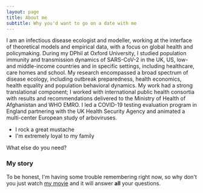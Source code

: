 ```yaml
---
layout: page
title: About me
subtitle: Why you'd want to go on a date with me
---
```


I am an infectious disease ecologist and modeller, working at the interface of theoretical models and empirical data, with a focus on global health and policymaking. During my DPhil at Oxford University, I studied population immunity and transmission dynamics of SARS-CoV-2 in the UK, US, low-and middle-income countries and in specific settings, including healthcare, care homes and school. My research encompassed a broad spectrum of disease ecology, including outbreak preparedness, health economics, health equality and population behavioral dynamics. My work had a strong translational component; I worked with international public health consortia with results and recommendations delivered to the Ministry of Health of Afghanistan and WHO EMRO. I led a COVID-19 testing evaluation program in England partnering with the UK Health Security Agency and animated a multi-center European study of arboviruses.   

- I rock a great mustache
- I'm extremely loyal to my family

What else do you need?

### My story

To be honest, I'm having some trouble remembering right now, so why don't you just watch [my movie](https://en.wikipedia.org/wiki/The_Princess_Bride_%28film%29) and it will answer **all** your questions.
